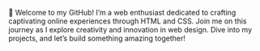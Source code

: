 👋 Welcome to my GitHub! I’m a web enthusiast dedicated to crafting captivating online experiences through HTML and CSS. Join me on this journey as I explore creativity and innovation in web design. Dive into my projects, and let’s build something amazing together!
